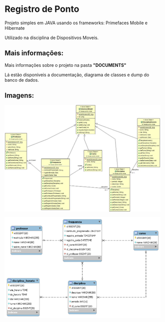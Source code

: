 # Registro de Ponto

Projeto simples em JAVA usando os frameworks: Primefaces Mobile e Hibernate

Utilizado na disciplina de Dispositivos Moveis.

## Mais informações:

Mais informações sobre o projeto na pasta **"DOCUMENTS"**

Lá estão disponíveis a documentação, diagrama de classes e dump do banco de dados.


## Imagens:

![Diagrama de Classe](https://github.com/d3x773r/registro-de-ponto/blob/master/documents/class_diagram/uml_models.jpg)

![Modelo Banco de Dados](https://github.com/d3x773r/registro-de-ponto/blob/master/documents/database%20_dump_and_model/ponto_professor_diagrama_db.png)

